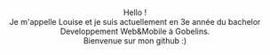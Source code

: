 ### 

<p align="center">Hello !<br>
Je m'appelle Louise et je suis actuellement en 3e année du bachelor <br>Developpement Web&Mobile à Gobelins. <br>Bienvenue sur mon github :)<br><br></p>
<!--
<p align="center">
  <img width="120" height="120" src="https://user-images.githubusercontent.com/77757761/159769985-5fb78532-ee85-44a8-8839-cecc68a95bc5.gif"><br>
  (mes ✨projets✨ par ordre chronologique)<br>
</p>


**LouisePrd/LouisePrd** is a ✨ _special_ ✨ repository because its `README.md` (this file) appears on your GitHub profile.

Here are some ideas to get you started:

- 🔭 I’m currently working on ...
- 🌱 I’m currently learning ...
- 👯 I’m looking to collaborate on ...
- 🤔 I’m looking for help with ...
- 💬 Ask me about ...
- 📫 How to reach me: ...
- 😄 Pronouns: ...
- ⚡ Fun fact: ...
-->
